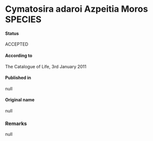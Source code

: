 Cymatosira adaroi Azpeitia Moros SPECIES
=======

#### Status
ACCEPTED

#### According to
The Catalogue of Life, 3rd January 2011

#### Published in
null

#### Original name
null

### Remarks
null